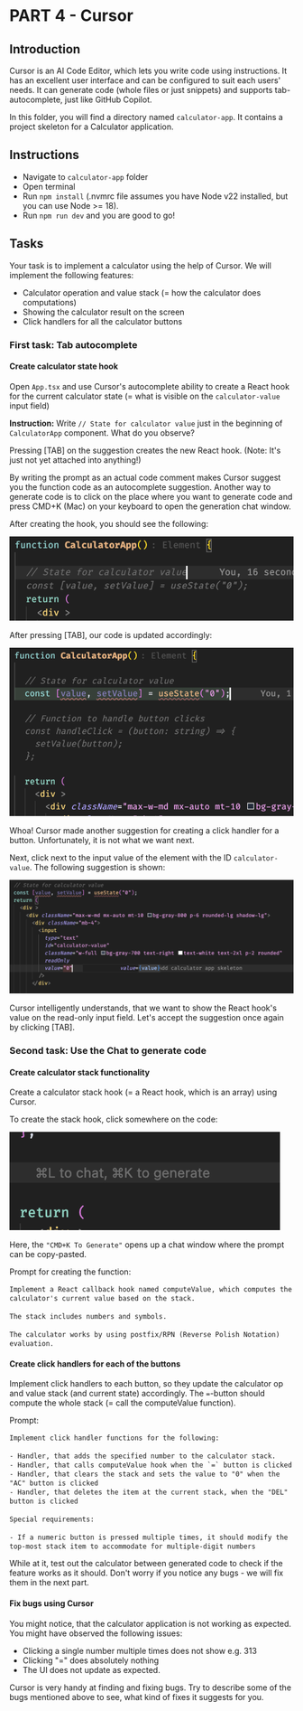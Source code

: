 # PART 4 - Cursor

## Introduction

Cursor is an AI Code Editor, which lets you write code using instructions. It has an excellent user interface and can be configured to suit each users' needs. It can generate code (whole files or just snippets) and supports tab-autocomplete, just like GitHub Copilot.

In this folder, you will find a directory named `calculator-app`. It contains a project skeleton for a Calculator application.

## Instructions

- Navigate to `calculator-app` folder
- Open terminal
- Run `npm install` (.nvmrc file assumes you have Node v22 installed, but you can use Node >= 18).
- Run `npm run dev` and you are good to go! 

## Tasks

Your task is to implement a calculator using the help of Cursor. We will implement the following features:

- Calculator operation and value stack (= how the calculator does computations)
- Showing the calculator result on the screen
- Click handlers for all the calculator buttons

### First task: Tab autocomplete

#### Create calculator state hook

Open `App.tsx` and use Cursor's autocomplete ability to create a React hook for the current calculator state (= what is visible on the `calculator-value` input field)

**Instruction:** Write `// State for calculator value` just in the beginning of `CalculatorApp` component. What do you observe?

Pressing \[TAB\] on the suggestion creates the new React hook. (Note: It's just not yet attached into anything!)

By writing the prompt as an actual code comment makes Cursor suggest you the function code as an autocomplete suggestion. Another way to generate code is to click on the place where you want to generate code and press CMD+K (Mac) on your keyboard to open the generation chat window.

After creating the hook, you should see the following:

![alt text](image1.png)

After pressing \[TAB\], our code is updated accordingly:

![alt text](image2.png)

Whoa! Cursor made another suggestion for creating a click handler for a button. Unfortunately, it is not what we want next.

Next, click next to the input value of the element with the ID `calculator-value`. The following suggestion is shown:

![alt text](image3.png)

Cursor intelligently understands, that we want to show the React hook's value on the read-only input field. Let's accept the suggestion once again by clicking \[TAB\].

### Second task: Use the Chat to generate code

#### Create calculator stack functionality

Create a calculator stack hook (= a React hook, which is an array) using Cursor.

To create the stack hook, click somewhere on the code:

![alt text](image4.png)

Here, the `"CMD+K To Generate"` opens up a chat window where the prompt can be copy-pasted.

Prompt for creating the function:

```
Implement a React callback hook named computeValue, which computes the calculator's current value based on the stack.

The stack includes numbers and symbols.

The calculator works by using postfix/RPN (Reverse Polish Notation) evaluation.
```

#### Create click handlers for each of the buttons

Implement click handlers to each button, so they update the calculator op and value stack (and current state) accordingly. The `=`-button should compute the whole stack (= call the computeValue function).

Prompt:

```
Implement click handler functions for the following:

- Handler, that adds the specified number to the calculator stack.
- Handler, that calls computeValue hook when the `=` button is clicked
- Handler, that clears the stack and sets the value to "0" when the "AC" button is clicked
- Handler, that deletes the item at the current stack, when the "DEL" button is clicked

Special requirements:

- If a numeric button is pressed multiple times, it should modify the top-most stack item to accommodate for multiple-digit numbers
```

While at it, test out the calculator between generated code to check if the feature works as it should.  Don't worry if you notice any bugs - we will fix them in the next part.

#### Fix bugs using Cursor

You might notice, that the calculator application is not working as expected. You might have observed the following issues:

- Clicking a single number multiple times does not show e.g. 313
- Clicking "=" does absolutely nothing
- The UI does not update as expected.

Cursor is very handy at finding and fixing bugs. Try to describe some of the bugs mentioned above to see, what kind of fixes it suggests for you.